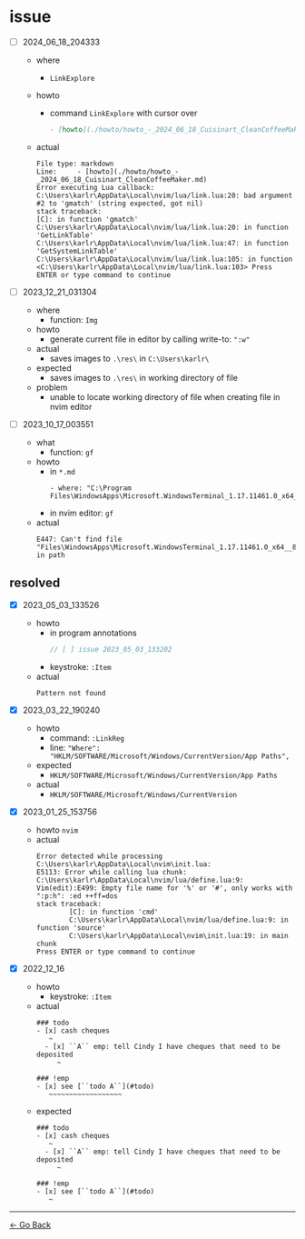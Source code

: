 # issue

- [ ] 2024_06_18_204333
  - where
    - ``LinkExplore``
  - howto
    - command ``LinkExplore`` with cursor over

      ```markdown
      - [howto](./howto/howto_-_2024_06_18_Cuisinart_CleanCoffeeMaker.md)
      ```

  - actual

    ```text
    File type: markdown
    Line:     - [howto](./howto/howto_-_2024_06_18_Cuisinart_CleanCoffeeMaker.md)                                                Error executing Lua callback: C:\Users\karlr\AppData\Local\nvim/lua/link.lua:20: bad argument #2 to 'gmatch' (string expected, got nil)                                                                                                                   stack traceback:                                                                                                                     [C]: in function 'gmatch'                                                                                                    C:\Users\karlr\AppData\Local\nvim/lua/link.lua:20: in function 'GetLinkTable'                                                C:\Users\karlr\AppData\Local\nvim/lua/link.lua:47: in function 'GetSystemLinkTable'                                          C:\Users\karlr\AppData\Local\nvim/lua/link.lua:105: in function <C:\Users\karlr\AppData\Local\nvim/lua/link.lua:103> Press ENTER or type command to continue
    ```

- [ ] 2023_12_21_031304
  - where
    - function: ``Img``
  - howto
    - generate current file in editor by calling write-to: ``":w"``
  - actual
    - saves images to ``.\res\`` in ``C:\Users\karlr\``
  - expected
    - saves images to ``.\res\`` in working directory of file
  - problem
    - unable to locate working directory of file when creating file in nvim editor

- [ ] 2023_10_17_003551
  - what
    - function: ``gf``
  - howto
    - in ``*.md``
      ```
      - where: "C:\Program Files\WindowsApps\Microsoft.WindowsTerminal_1.17.11461.0_x64__8wekyb3d8bbwe\ProfileIcons"
      ```
    - in nvim editor: ``gf``
  - actual
    ```
    E447: Can't find file "Files\WindowsApps\Microsoft.WindowsTerminal_1.17.11461.0_x64__8wekyb3d8bbwe\ProfileIcons" in path
    ```

## resolved

- [x] 2023_05_03_133526
  - howto
    - in program annotations
      ```cpp
      // [ ] issue 2023_05_03_133202
      ```
    - keystroke: ``:Item``
  - actual
    ```
    Pattern not found
    ```

- [x] 2023_03_22_190240
  - howto
    - command: ``:LinkReg``
    - line: ``"Where": "HKLM/SOFTWARE/Microsoft/Windows/CurrentVersion/App Paths",``
  - expected
    - ``HKLM/SOFTWARE/Microsoft/Windows/CurrentVersion/App Paths``
  - actual
    - ``HKLM/SOFTWARE/Microsoft/Windows/CurrentVersion``

- [x] 2023_01_25_153756
  - howto
    ``nvim``
  - actual
    ```
    Error detected while processing C:\Users\karlr\AppData\Local\nvim\init.lua:
    E5113: Error while calling lua chunk: C:\Users\karlr\AppData\Local\nvim/lua/define.lua:9: Vim(edit):E499: Empty file name for '%' or '#', only works with ":p:h": :ed ++ff=dos
    stack traceback:
            [C]: in function 'cmd'
            C:\Users\karlr\AppData\Local\nvim/lua/define.lua:9: in function 'source'
            C:\Users\karlr\AppData\Local\nvim\init.lua:19: in main chunk
    Press ENTER or type command to continue
    ```

- [x] 2022_12_16
  - howto
    - keystroke: ``:Item``
  - actual
    ```
    ### todo
    - [x] cash cheques
       ~
      - [x] ``A`` emp: tell Cindy I have cheques that need to be deposited
         ~

    ### !emp
    - [x] see [``todo A``](#todo)
       ~~~~~~~~~~~~~~~~~~
    ```
  - expected
    ```
    ### todo
    - [x] cash cheques
       ~
      - [x] ``A`` emp: tell Cindy I have cheques that need to be deposited
         ~

    ### !emp
    - [x] see [``todo A``](#todo)
       ~
    ```

---
[← Go Back](../readme.md)
